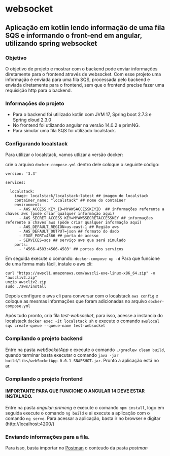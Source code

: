 # websocket
## Aplicação em kotlin lendo informação de uma fila SQS e informando o front-end em angular, utilizando spring websocket

### Objetivo

O objetivo de projeto e mostrar com o backend pode enviar informações diretamente para o frontend através de websocket.
Com esse projeto uma informação é enviada para uma fila SQS, processada pelo backend e enviada diretamente para o frontend, sem que o frontend precise fazer uma requisição http para o backend.

### Informações do projeto

- Para o backend foi utilizado kotlin com JVM 17, Spring boot 2.7.3 e Spring cloud 2.3.0
- No frontend foi utlizando angular na versão 14.0.2 e primNG.
- Para simular uma fila SQS foi utilizado localstack.

### Configurando localstack

Para utilizar o localstack, vamos utlizar a versão docker:

crie o arquivo ```docker-compose.yml```
dentro dele coloque o seguinte código:

```
version: '3.3'

services: 

  localstack:
    image: localstack/localstack:latest ## imagem do localstack
    container_name: "localstack" ## nome do container
    environment: 
      - AWS_ACCESS_KEY_ID=MYAWSACCESSKEYID  ## informações referente a chaves aws (pode criar qualquer informação aqui)
      - AWS_SECRET_ACCESS_KEY=MYAWSSECRETACCESSKEY ## informações referente a chaves aws (pode criar qualquer informação aqui)
      - AWS_DEFAULT_REGION=us-east-1 ## Região aws
      - AWS_DEFAULT_OUTPUT=json ## formato do dado
      - EDGE_PORT=4566 ## porta de acesso
      - SERVICES=sqs ## serviço aws que será simulado
    ports: 
      - '4566-4583:4566-4583' ## portas dos serviços
```

Em seguida execute o comando: ```docker-compose up -d```
Para que funcione de uma forma mais fácil, instale o aws cli:
```
curl "https://awscli.amazonaws.com/awscli-exe-linux-x86_64.zip" -o "awscliv2.zip"
unzip awscliv2.zip
sudo ./aws/install
```
Depois configure o aws cli para conversar com o localstack ```aws config``` e coloque as mesmas informações que foram adicionadas no arquivo ```docker-compose.yml```

Após tudo pronto, cria fila *test-websocket*, para isso, acesse a instancia do localstack ```docker exec -it localstack sh``` e execute o comando ```awslocal sqs create-queue --queue-name test-websocket```

### Compilando o projeto backend

Entre na pasta *webSocketApp* e execute o comando ```./gradlew clean build```, quando terminar basta executar o comando ```java -jar build/libs/webSocketApp-0.0.1-SNAPSHOT.jar```. Pronto a aplicação está no ar.

### Compilando o projeto frontend
#### IMPORTANTE PARA QUE FUNCIONE O ANGULAR 14 DEVE ESTAR INSTALADO.

Entre na pasta *angular-primeng* e execute o comando ```npm install```, logo em seguida execute o comando ```ng build``` e ai execute a aplicação com o comando ```ng serve```. Para acessar a aplicação, basta ir no browser e digitar (http://localhost:4200/)

### Enviando informações para a fila.

Para isso, basta importar no [Postman](https://www.postman.com/) o conteudo da pasta *postman*

